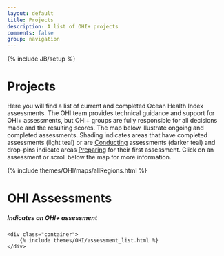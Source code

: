 ```yaml
---
layout: default
title: Projects
description: A list of OHI+ projects
comments: false
group: navigation
---
```

{% include JB/setup %}

<div class="stripe display primary-color map">
	<h1>Projects</h1>
	<p>
		Here you will find a list of current and completed Ocean Health Index assessments. The OHI team provides technical guidance and support for OHI+ assessments, but OHI+ groups are fully responsible for all decisions made and the resulting scores.  
		The map below illustrate ongoing and completed assessments. Shading indicates areas that have completed assessments (light teal) or are <a href="http://ohi-science.org/phases/" target="_blank">Conducting</a> assessments (darker teal) and drop-pins indicate areas <a href="http://ohi-science.org/phases/" target="_blank">Preparing</a> for their first assessment. Click on an assessment or scroll below the map for more information. 
	</p>
</div>

{% include themes/OHI/maps/allRegions.html %}


<!--  {% assign color = 'white' %}
{% assign position = 'top-left' %}
{% include themes/OHI/diagonal %} -->

<!--  <div class="container diagonal-top assessments"> -->
<div class="container assessments">
	<hgroup class="inline">
		<h1>OHI Assessments</h1>
		<h5><i class="icon icon-med icon-right plus lnr lnr-plus-circle"></i> Indicates an OHI+ assessment</h5>
	</hgroup>
	
	<div class="container">
		{% include themes/OHI/assessment_list.html %}
	</div>
</div>


